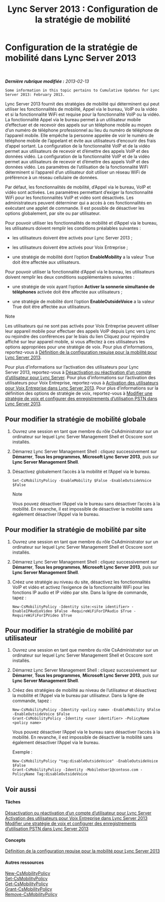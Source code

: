 ﻿---
title: 'Lync Server 2013 : Configuration de la stratégie de mobilité'
TOCTitle: Configuration de la stratégie de mobilité
ms:assetid: 595536e0-9bb3-49a3-8d13-1a77351ebc62
ms:mtpsurl: https://technet.microsoft.com/fr-fr/library/Hh690018(v=OCS.15)
ms:contentKeyID: 49297262
ms.date: 05/20/2016
mtps_version: v=OCS.15
ms.translationtype: HT
---

# Configuration de la stratégie de mobilité dans Lync Server 2013

 

_**Dernière rubrique modifiée :** 2013-02-13_

    Some information in this topic pertains to Cumulative Updates for Lync Server 2013: February 2013.

Lync Server 2013 fournit des stratégies de mobilité qui déterminent qui peut utiliser les fonctionnalités de mobilité, Appel via le bureau, VoIP ou la vidéo et si la fonctionnalité WiFi est requise pour la fonctionnalité VoIP ou la vidéo. La fonctionnalité Appel via le bureau permet à un utilisateur mobile d’effectuer et de recevoir des appels sur un téléphone mobile au moyen d’un numéro de téléphone professionnel au lieu du numéro de téléphone de l’appareil mobile. Elle empêche la personne appelée de voir le numéro de téléphone mobile de l’appelant et évite aux utilisateurs d’encourir des frais d’appel sortant. La configuration de la fonctionnalité VoIP et de la vidéo permet aux utilisateurs de recevoir et d’émettre des appels VoIP et des données vidéo. La configuration de la fonctionnalité VoIP et de la vidéo permet aux utilisateurs de recevoir et d’émettre des appels VoIP et des données vidéo. Les paramètres de l’utilisation de la fonctionnalité WiFi déterminent si l’appareil d’un utilisateur doit utiliser un réseau WiFi de préférence à un réseau cellulaire de données.

Par défaut, les fonctionnalités de mobilité, d’Appel via le bureau, VoIP et vidéo sont activées. Les paramètres permettant d’exiger la fonctionnalité WiFi pour les fonctionnalités VoIP et vidéo sont désactivés. Les administrateurs peuvent déterminer qui a accès à ces fonctionnalités en exécutant une applet de commande. Il est possible de désactiver les options globalement, par site ou par utilisateur.

Pour pouvoir utiliser les fonctionnalités de mobilité et d’Appel via le bureau, les utilisateurs doivent remplir les conditions préalables suivantes :

  - les utilisateurs doivent être activés pour Lync Server 2013 ;

  - les utilisateurs doivent être activés pour Voix Entreprise ;

  - une stratégie de mobilité dont l’option **EnableMobility** a la valeur True doit être affectée aux utilisateurs.

Pour pouvoir utiliser la fonctionnalité d’Appel via le bureau, les utilisateurs doivent remplir les deux conditions supplémentaires suivantes :

  - une stratégie de voix ayant l’option **Activer la sonnerie simultanée de téléphones** activée doit être affectée aux utilisateurs ;

  - une stratégie de mobilité dont l’option **EnableOutsideVoice** a la valeur True doit être affectée aux utilisateurs.

> [!note]  
> Les utilisateurs qui ne sont pas activés pour Voix Entreprise peuvent utiliser leur appareil mobile pour effectuer des appels VoIP depuis Lync vers Lync ou rejoindre des conférences par le biais du lien Cliquez pour rejoindre affiché sur leur appareil mobile, si vous affectez à ces utilisateurs les options appropriées pour une stratégie de voix. Pour plus d’informations, reportez-vous à <a href="lync-server-2013-defining-your-mobility-requirements.md">Définition de la configuration requise pour la mobilité pour Lync Server 2013</a>.

Pour plus d’informations sur l’activation des utilisateurs pour Lync Server 2013, reportez-vous à [Désactivation ou réactivation d’un compte d’utilisateur pour Lync Server](lync-server-2013-disable-or-re-enable-user-account-for-lync-server.md). Pour plus d’informations sur l’activation des utilisateurs pour Voix Entreprise, reportez-vous à [Activation des utilisateurs pour Voix Entreprise dans Lync Server 2013](lync-server-2013-enable-users-for-enterprise-voice.md). Pour plus d’informations sur la définition des options de stratégie de voix, reportez-vous à [Modifier une stratégie de voix et configurer des enregistrements d’utilisation PSTN dans Lync Server 2013](lync-server-2013-modify-a-voice-policy-and-configure-pstn-usage-records.md).

## Pour modifier la stratégie de mobilité globale

1.  Ouvrez une session en tant que membre du rôle CsAdministrator sur un ordinateur sur lequel Lync Server Management Shell et Ocscore sont installés.

2.  Démarrez Lync Server Management Shell : cliquez successivement sur **Démarrer**, **Tous les programmes**, **Microsoft Lync Server 2013**, puis sur **Lync Server Management Shell**.

3.  Désactivez globalement l’accès à la mobilité et l’Appel via le bureau.
    
        Set-CsMobilityPolicy -EnableMobility $False -EnableOutsideVoice $False
    
    > [!note]  
    > Vous pouvez désactiver l’Appel via le bureau sans désactiver l’accès à la mobilité. En revanche, il est impossible de désactiver la mobilité sans également désactiver l’Appel via le bureau.

## Pour modifier la stratégie de mobilité par site

1.  Ouvrez une session en tant que membre du rôle CsAdministrator sur un ordinateur sur lequel Lync Server Management Shell et Ocscore sont installés.

2.  Démarrez Lync Server Management Shell : cliquez successivement sur **Démarrer**, **Tous les programmes**, **Microsoft Lync Server 2013**, puis sur **Lync Server Management Shell**.

3.  Créez une stratégie au niveau du site, désactivez les fonctionnalités VoIP et vidéo et activez l’exigence de la fonctionnalité WiFi pour les fonctions IP audio et IP vidéo par site. Dans la ligne de commande, tapez :
    
        New-CsMobilityPolicy -Identity site:<site identifier> -EnableIPAudioVideo $False -RequireWiFiForIPAudio $True -RequireWiFiForIPVideo $True

## Pour modifier la stratégie de mobilité par utilisateur

1.  Ouvrez une session en tant que membre du rôle CsAdministrator sur un ordinateur sur lequel Lync Server Management Shell et Ocscore sont installés.

2.  Démarrez Lync Server Management Shell : cliquez successivement sur **Démarrer**, **Tous les programmes**, **Microsoft Lync Server 2013**, puis sur **Lync Server Management Shell**.

3.  Créez des stratégies de mobilité au niveau de l’utilisateur et désactivez la mobilité et l’Appel via le bureau par utilisateur. Dans la ligne de commande, tapez :
    
        New-CsMobilityPolicy -Identity <policy name> -EnableMobility $False -EnableOutsideVoice $False
        Grant-CsMobilityPolicy -Identity <user identifier> -PolicyName <policy name>
    
    Vous pouvez désactiver l’Appel via le bureau sans désactiver l’accès à la mobilité. En revanche, il est impossible de désactiver la mobilité sans également désactiver l’Appel via le bureau.
    
    Exemple :
    
        New-CsMobilityPolicy "tag:disableOutsideVoice" -EnableOutsideVoice $False
        Grant-CsMobilityPolicy -Identity -MobileUser1@contoso.com -PolicyName Tag:disableOutsideVoice

## Voir aussi

#### Tâches

[Désactivation ou réactivation d’un compte d’utilisateur pour Lync Server](lync-server-2013-disable-or-re-enable-user-account-for-lync-server.md)  
[Activation des utilisateurs pour Voix Entreprise dans Lync Server 2013](lync-server-2013-enable-users-for-enterprise-voice.md)  
[Modifier une stratégie de voix et configurer des enregistrements d’utilisation PSTN dans Lync Server 2013](lync-server-2013-modify-a-voice-policy-and-configure-pstn-usage-records.md)  

#### Concepts

[Définition de la configuration requise pour la mobilité pour Lync Server 2013](lync-server-2013-defining-your-mobility-requirements.md)  

#### Autres ressources

[New-CsMobilityPolicy](https://docs.microsoft.com/en-us/powershell/module/skype/New-CsMobilityPolicy)  
[Set-CsMobilityPolicy](https://docs.microsoft.com/en-us/powershell/module/skype/Set-CsMobilityPolicy)  
[Get-CsMobilityPolicy](https://docs.microsoft.com/en-us/powershell/module/skype/Get-CsMobilityPolicy)  
[Grant-CsMobilityPolicy](https://docs.microsoft.com/en-us/powershell/module/skype/Grant-CsMobilityPolicy)  
[Remove-CsMobilityPolicy](https://docs.microsoft.com/en-us/powershell/module/skype/Remove-CsMobilityPolicy)

